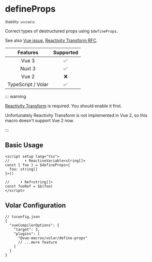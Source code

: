 # defineProps

<small>Stability: <code class="!text-yellow-600">unstable</code></small>

Correct types of destructured props using `$defineProps`.

See also [Vue issue](https://github.com/vuejs/core/issues/6876), [Reactivity Transform RFC](https://github.com/vuejs/rfcs/blob/reactivity-transform/active-rfcs/0000-reactivity-transform.md#defineprops-destructure-details).

|      Features      |     Supported      |
| :----------------: | :----------------: |
|       Vue 3        | :white_check_mark: |
|       Nuxt 3       | :white_check_mark: |
|       Vue 2        |        :x:         |
| TypeScript / Volar | :white_check_mark: |

::: warning

[Reactivity Transform](https://vuejs.org/guide/extras/reactivity-transform.html) is required. You should enable it first.

Unfortunately Reactivity Transform is not implemented in Vue 2, so this macro doesn't support Vue 2 now.

:::

## Basic Usage

```vue
<script setup lang="tsx">
//       ⬇️ ReactiveVariable<string[]>
const { foo } = $defineProps<{
  foo: string[]
}>()

//     ⬇️ Ref<string[]>
const fooRef = $$(foo)
</script>
```

## Volar Configuration

```jsonc {6}
// tsconfig.json
{
  "vueCompilerOptions": {
    "target": 3,
    "plugins": [
      "@vue-macros/volar/define-props"
      // ...more feature
    ]
  }
}
```
